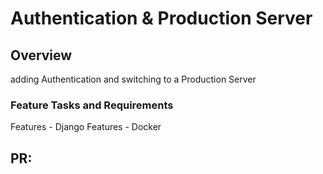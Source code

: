 # Authentication & Production Server

## Overview

adding Authentication and switching to a Production Server

### Feature Tasks and Requirements

Features - Django
Features - Docker

## PR:
